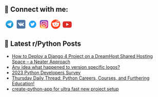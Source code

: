## 🔎 Connect with me:
[<img src="https://github.com/bullbesh/bullbesh/blob/main/images/Telegram.png" width="32" height="32" />](https://t.me/bullbesh)
[<img src="https://github.com/bullbesh/bullbesh/blob/main/images/VK.png" width="32" height="32" />](https://vk.com/bullbesh)
[<img src="https://github.com/bullbesh/bullbesh/blob/main/images/Twitter.png" width="32" height="32" />](https://twitter.com/bullbesh1)
[<img src="https://github.com/bullbesh/bullbesh/blob/main/images/Instagram.png" width="32" height="32" />](https://www.instagram.com/bullbesh)
[<img src="https://github.com/bullbesh/bullbesh/blob/main/images/Reddit.png" width="32" height="32" />](https://www.reddit.com/user/bullbesh)
[<img src="https://github.com/bullbesh/bullbesh/blob/main/images/YouTube.png" width="32" height="32" />](https://www.youtube.com/channel/UCtfjRs6uzgq5mfm8S06WTcg)

## 📕 Latest r/Python Posts
<!-- BLOG-POST-LIST:START -->
- [How to Deploy a Django 4 Project on a DreamHost Shared Hosting Space – a Neater Approach](https://www.reddit.com/r/Python/comments/17racij/how_to_deploy_a_django_4_project_on_a_dreamhost/)
- [Any idea what happened to version specific logos?](https://www.reddit.com/r/Python/comments/17r2hew/any_idea_what_happened_to_version_specific_logos/)
- [2023 Python Developers Survey](https://www.reddit.com/r/Python/comments/17r2c4h/2023_python_developers_survey/)
- [Thursday Daily Thread: Python Careers, Courses, and Furthering Education!](https://www.reddit.com/r/Python/comments/17qzo98/thursday_daily_thread_python_careers_courses_and/)
- [create-python-app for ultra fast new project setup](https://www.reddit.com/r/Python/comments/17qzcre/createpythonapp_for_ultra_fast_new_project_setup/)
<!-- BLOG-POST-LIST:END -->
